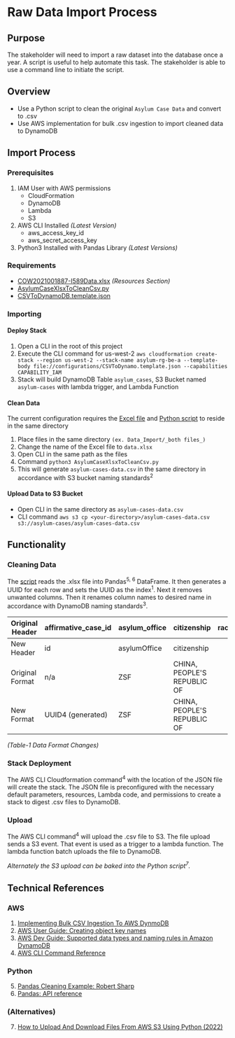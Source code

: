 # Raw Data Import Process

## Purpose
The stakeholder will need to import a raw dataset into the database once a year. 
A script is useful to help automate this task.
The stakeholder is able to use a command line to initiate the script.

## Overview
- Use a Python script to clean the original `Asylum Case Data` and convert to .csv 
- Use AWS implementation for bulk .csv ingestion to import cleaned data to DynamoDB

## Import Process
### Prerequisites
1. IAM User with AWS permissions
   - CloudFormation
   - DynamoDB 
   - Lambda
   - S3 
2. AWS CLI Installed _(Latest Version)_
   - aws_access_key_id
   - aws_secret_access_key
3. Python3 Installed with Pandas Library _(Latest Versions)_

### Requirements
- [COW2021001887-I589Data.xlsx](https://bloomtech.notion.site/HRF-Asylum-Report-Generator-412062ca7640457682c33295b21a25c3#:~:text=FE%3A%20React%20(JS)-,Resources,-Asylum%20decision%20data) _(Resources Section)_
- [AsylumCaseXlsxToCleanCsv.py](/configurations/AsylumCaseXlsxToCleanCsv.py)
- [CSVToDynamoDB.template.json](/configurations/CSVToDynamo.template.json)

### Importing
#### Deploy Stack 
1. Open a CLI in the root of this project
2. Execute the CLI command for us-west-2 `aws cloudformation create-stack --region us-west-2 --stack-name asylum-rg-be-a --template-body file://configurations/CSVToDynamo.template.json --capabilities CAPABILITY_IAM`
3. Stack will build DynamoDB Table `asylum_cases`, S3 Bucket named `asylum-cases` with lambda trigger, and Lambda Function

#### Clean Data
The current configuration requires the [Excel file](https://bloomtech.notion.site/HRF-Asylum-Report-Generator-412062ca7640457682c33295b21a25c3#:~:text=FE%3A%20React%20(JS)-,Resources,-Asylum%20decision%20data) 
and [Python script](/configurations/asylumCaseXlsxToCleanCsv.py) to reside in the same directory
1. Place files in the same directory `(ex. Data_Import/_both files_)`
2. Change the name of the Excel file to `data.xlsx`
3. Open CLI in the same path as the files
4. Command `python3 AsylumCaseXlsxToCleanCsv.py`
5. This will generate `asylum-cases-data.csv` in the same directory in accordance with S3 bucket naming standards<sup>2</sup>
  
#### Upload Data to S3 Bucket
- Open CLI in the same directory as `asylum-cases-data.csv`
- CLI command `aws s3 cp <your-directory>/asylum-cases-data.csv s3://asylum-cases/asylum-cases-data.csv`

## Functionality
### Cleaning Data
The [script](/configurations/asylumCaseXlsxToCleanCsv.py) reads the .xlsx file into Pandas<sup>5, 6</sup> DataFrame. It then generates a UUID for each row and 
sets the UUID as the index<sup>1</sup>. Next it removes unwanted columns. 
Then it renames column names to desired name in accordance
with DynamoDB naming standards<sup>3</sup>.

| Original Header | affirmative\_case\_id | asylum\_office | citizenship                 | race\_or\_ethnicity | case\_outcome | completion\_date   | data\_current\_as\_of |
| --------------- | --------------------- | -------------- | --------------------------- | ------------------- | ------------- | -------------------| --------------------- |
| New Header      | id                    | asylumOffice   | citizenship                 |                     | caseOutcome   | completionDate     | dateRecieved          |
| Original Format | n/a                   | ZSF            | CHINA, PEOPLE'S REPUBLIC OF |                     | Deny/Referral |  YYYY-MM-DD        | 2021-05-28T05:04:44.000Z
| New Format      | UUID4 (generated)     | ZSF            | CHINA, PEOPLE'S REPUBLIC OF |                     | Deny/Referral |  YYYY-MM-DD        | 2021-05-28T05:04:44.000Z

_(Table-1 Data Format Changes)_

### Stack Deployment
The AWS CLI Cloudformation command<sup>4</sup> with the location of the JSON file will create the stack. The JSON file is preconfigured
with the necessary default parameters, resources, Lambda code, and permissions to create a stack to digest .csv files to DynamoDB.

### Upload
The AWS CLI command<sup>4</sup> will upload the .csv file to S3. The file upload sends a S3 event. That event is used as a 
trigger to a lambda function. The lambda function batch uploads the file to DynamoDB.

_Alternately the S3 upload can be baked into the Python script<sup>7</sup>._

## Technical References
### AWS
1. [Implementing Bulk CSV Ingestion To AWS DynmoDB](https://aws.amazon.com/blogs/database/implementing-bulk-csv-ingestion-to-amazon-dynamodb/)
2. [AWS User Guide: Creating object key names](https://docs.aws.amazon.com/AmazonS3/latest/userguide/object-keys.html)
3. [AWS Dev Guide: Supported data types and naming rules in Amazon DynamoDB](https://docs.aws.amazon.com/amazondynamodb/latest/developerguide/HowItWorks.NamingRulesDataTypes.html#HowItWorks.NamingRules)
4. [AWS CLI Command Reference](https://docs.aws.amazon.com/cli/latest/index.html)
### Python
5. [Pandas Cleaning Example: Robert Sharp](https://github.com/BrokenShell/PandasCleaning)
6. [Pandas: API reference](https://pandas.pydata.org/docs/reference/index.html)

### (Alternatives)
7. [How to Upload And Download Files From AWS S3 Using Python (2022)](https://towardsdatascience.com/how-to-upload-and-download-files-from-aws-s3-using-python-2022-4c9b787b15f2#:~:text=Let%27s%20start%20with%20the%20download.%20After%20importing%20the%20package%2C%20create%20an%20S3%20class%20using%20the%20client%20function%3A)
